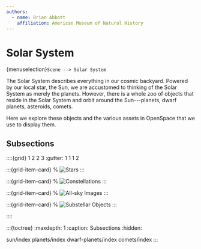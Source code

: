 ```yaml
---
authors:
  - name: Brian Abbott
    affiliation: American Museum of Natural History
---
```



# Solar System

{menuselection}`Scene --> Solar System`


The Solar System describes everything in our cosmic backyard. Powered by our local star, the Sun, we are accustomed to thinking of the Solar System as merely the planets. However, there is a whole zoo of objects that reside in the Solar System and orbit around the Sun---planets, dwarf planets, asteroids, comets.

Here we explore these objects and the various assets in OpenSpace that we use to display them.



## Subsections

::::{grid} 1 2 2 3
:gutter: 1 1 1 2

:::{grid-item-card} [](./sun/index)
% ![Stars](./milky_way_all.png)
:::

:::{grid-item-card} [](./planets/index)
% ![Constellations](./milky_way_all.png)
:::

:::{grid-item-card} [](./dwarf-planets/index)
% ![All-sky Images](./milky_way_all.png)
:::

:::{grid-item-card} [](./comets/index)
% ![Substellar Objects](./milky_way_all.png)
:::

::::

:::{toctree}
:maxdepth: 1
:caption: Subsections
:hidden:

sun/index
planets/index
dwarf-planets/index
comets/index
:::

